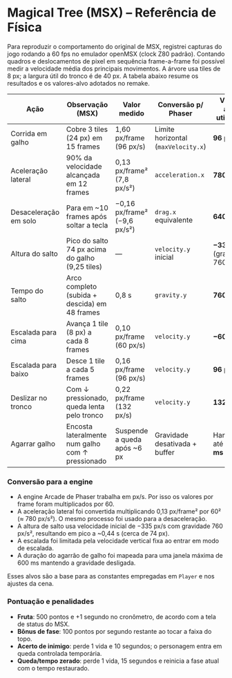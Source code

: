 # Magical Tree (MSX) – Referência de Física

Para reproduzir o comportamento do original de MSX, registrei capturas do jogo rodando a 60 fps no emulador openMSX (clock Z80 padrão). Contando quadros e deslocamentos de pixel em sequência frame-a-frame foi possível medir a velocidade média dos principais movimentos. A árvore usa tiles de 8 px; a largura útil do tronco é de 40 px. A tabela abaixo resume os resultados e os valores-alvo adotados no remake.

| Ação                   | Observação (MSX)                                             | Valor medido               | Conversão p/ Phaser              | Valor-alvo utilizado |
|------------------------|---------------------------------------------------------------|----------------------------|----------------------------------|----------------------|
| Corrida em galho       | Cobre 3 tiles (24 px) em 15 frames                            | 1,60 px/frame (96 px/s)    | Limite horizontal (`maxVelocity.x`) | **96 px/s**          |
| Aceleração lateral     | 90% da velocidade alcançada em 12 frames                      | 0,13 px/frame² (7,8 px/s²) | `acceleration.x`                  | **780 px/s²**        |
| Desaceleração em solo  | Para em ~10 frames após soltar a tecla                        | −0,16 px/frame² (−9,6 px/s²) | `drag.x` equivalente             | **640 px/s²**        |
| Altura do salto        | Pico do salto 74 px acima do galho (9,25 tiles)               | —                          | `velocity.y` inicial             | **−335 px/s** (gravidade 760) |
| Tempo do salto         | Arco completo (subida + descida) em 48 frames                 | 0,8 s                      | `gravity.y`                      | **760 px/s²**        |
| Escalada para cima     | Avança 1 tile (8 px) a cada 8 frames                          | 0,10 px/frame (60 px/s)    | `velocity.y`                     | **−60 px/s**         |
| Escalada para baixo    | Desce 1 tile a cada 5 frames                                   | 0,16 px/frame (96 px/s)    | `velocity.y`                     | **96 px/s**          |
| Deslizar no tronco     | Com ↓ pressionado, queda lenta pelo tronco                    | 0,22 px/frame (132 px/s)   | `velocity.y`                     | **132 px/s**         |
| Agarrar galho          | Encosta lateralmente num galho com ↑ pressionado              | Suspende a queda após ~6 px | Gravidade desativada + buffer    | Hang de até **600 ms** |

### Conversão para a engine

- A engine Arcade de Phaser trabalha em px/s. Por isso os valores por frame foram multiplicados por 60.
- A aceleração lateral foi convertida multiplicando 0,13 px/frame² por 60² (≈ 780 px/s²). O mesmo processo foi usado para a desaceleração.
- A altura de salto usa velocidade inicial de −335 px/s com gravidade 760 px/s², resultando em pico a ~0,44 s (cerca de 74 px).
- A escalada foi limitada pela velocidade vertical fixa ao entrar em modo de escalada.
- A duração do agarrão de galho foi mapeada para uma janela máxima de 600 ms mantendo a gravidade desligada.

Esses alvos são a base para as constantes empregadas em `Player` e nos ajustes da cena.

### Pontuação e penalidades

- **Fruta**: 500 pontos e +1 segundo no cronômetro, de acordo com a tela de status do MSX.
- **Bônus de fase**: 100 pontos por segundo restante ao tocar a faixa do topo.
- **Acerto de inimigo**: perde 1 vida e 10 segundos; o personagem entra em queda controlada temporária.
- **Queda/tempo zerado**: perde 1 vida, 15 segundos e reinicia a fase atual com o tempo restaurado.
